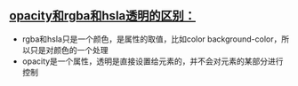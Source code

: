 ## [opacity和rgba和hsla透明的区别：](http://docs.lipeihua.vip/#/./CSS/05.CSS基础样式设置?id=opacity和rgba和hsla透明的区别：)

- rgba和hsla只是一个颜色，是属性的取值，比如color background-color，所以只是对颜色的一个处理
- opacity是一个属性，透明是直接设置给元素的，并不会对元素的某部分进行控制

